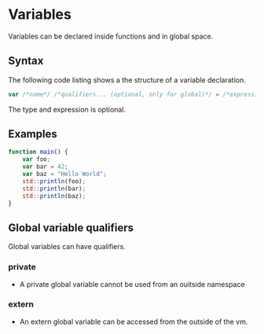 # Variables

Variables can be declared inside functions and in global space.

## Syntax

The following code listing shows a the structure of a variable declaration.

```js
var /*name*/ /*qualifiers... (optional, only for global)*/ = /*expression(optional)*/;  
```

The type and expression is optional.

## Examples

```js
function main() {
	var foo; 
	var bar = 42; 
	var baz = "Hello World"; 
	std::println(foo);
	std::println(bar);
	std::println(baz);
}
```

## Global variable qualifiers

Global variables can have qualifiers.

### private
* A private global variable cannot be used from an ouitside namespace  

### extern
* An extern global variable can be accessed from the outside of the vm.
